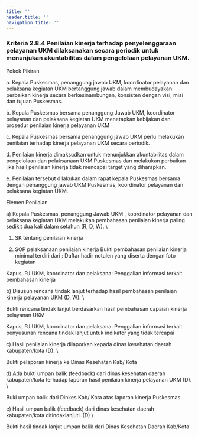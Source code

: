 ```yaml
---
title: ''
header.title: ''
navigation.title: ''
---
```


### Kriteria 2.8.4 Penilaian kinerja terhadap penyelenggaraan pelayanan UKM dilaksanakan secara periodik untuk menunjukan akuntabilitas dalam pengelolaan pelayanan UKM. 



Pokok Pikiran 

a. Kepala Puskesmas, penanggung jawab UKM, koordinator pelayanan dan pelaksana kegiatan UKM bertanggung jawab dalam membudayakan perbaikan kinerja secara berkesinambungan, konsisten dengan visi, misi dan tujuan Puskesmas. 

b. Kepala Puskesmas bersama penanggung Jawab UKM, koordinator pelayanan dan pelaksana kegiatan UKM menetapkan kebijakan dan prosedur penilaian kinerja pelayanan UKM 

c. Kepala Puskesmas bersama penanggung jawab UKM perlu melakukan penilaian terhadap kinerja pelayanan UKM secara periodik. 

d. Penilaian kinerja dimaksudkan untuk menunjukkan akuntabilitas dalam pengelolaan dan pelaksanaan  UKM Puskesmas dan melakukan perbaikan jika hasil penilaian kinerja tidak mencapai target yang diharapkan. 

e. Penilaian tersebut dilakukan dalam rapat kepala Puskesmas bersama dengan penanggung jawab UKM Puskesmas, koordinator pelayanan dan pelaksana kegiatan UKM. 

Elemen Penilaian 




 a) Kepala Puskesmas, penanggung Jawab UKM , koordinator pelayanan dan pelaksana kegiatan UKM melakukan pembahasan penilaian kinerja paling sedikit dua kali dalam setahun (R, D, W).  \




1. SK tentang penilaian kinerja 


2. SOP pelaksanaan penilaian kinerja 
Bukti pembahasan penilaian kinerja minimal terdiri dari : 
 Daftar hadir 
 notulen yang diserta dengan foto kegiatan 
 
Kapus, PJ UKM, koordinator dan pelaksana: Penggalian informasi terkait pembahasan kinerja 




 b) Disusun rencana tindak lanjut terhadap hasil pembahasan penilaian kinerja pelayanan UKM (D, W).  \




Bukti rencana tindak lanjut berdasarkan hasil pembahasan capaian kinerja pelayanan UKM 
 
Kapus, PJ UKM, koordinator dan pelaksana: Penggalian informasi terkait penyusunan rencana tindak lanjut untuk indikator yang tidak tercapai 
 




 c) Hasil penilaian kinerja dilaporkan kepada dinas kesehatan daerah kabupaten/kota (D).  \




Bukti pelaporan kinerja ke Dinas Kesehatan Kab/ Kota 




 d) Ada bukti umpan balik (feedback) dari dinas kesehatan daerah kabupaten/kota terhadap laporan hasil penilaian kinerja pelayanan UKM (D). \




Buki umpan balik dari Dinkes Kab/ Kota atas laporan kinerja Puskesmas




 e) Hasil umpan balik (feedback) dari dinas kesehatan daerah kabupaten/kota ditindaklanjuti. (D)  \




Bukti hasil tindak lanjut umpan balik dari Dinas Kesehatan Daerah Kab/Kota 
 
 






